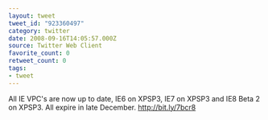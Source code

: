 ```yaml
---
layout: tweet
tweet_id: "923360497"
category: twitter
date: 2008-09-16T14:05:57.000Z
source: Twitter Web Client
favorite_count: 0
retweet_count: 0
tags:
- tweet
---
```


All IE VPC's are now up to date, IE6 on XPSP3, IE7 on XPSP3 and IE8 Beta 2 on XPSP3.  All expire in late December.  http://bit.ly/7bcr8
